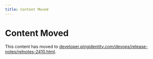 ```yaml
---
title: Content Moved
---
```

# Content Moved

This content has moved to [developer.pingidentity.com/devops/release-notes/relnotes-2410.html](https://developer.pingidentity.com/devops/release-notes/relnotes-2410.html).
